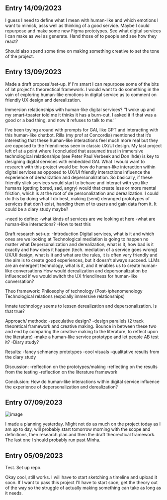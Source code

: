 ## Entry 14/09/2023 ##
I guess I need to define what I mean with human-like and which emotions I want to mimick, asss well as thinking of a good service. Maybe I could repurpose and make some new Figma prototypes. See what digital services I can make as wel as generate. Hand those of to people and see how they react? 

Should also spend some time on making something creative to set the tone of the project. 
## Entry 13/09/2023 ##

Made a draft proposal/set-up. If I'm smart I can repurpose some of the bits of lat project's theorectical framework. 
I would want to do something in the vain of exploring human-like emotions in digital service as to comment on friendly UX design and derealization. 

Immersion relationships with human-like digital services? 
‘’I woke up and my smart-toaster told me it thinks it has a burn-out. I asked it if that was a good or a bad thing, and now it refuses to talk to me.’’

I’ve been toying around with prompts for GAI, like GPT and interacting with this human-like chatbot. Rilla (my prof at Concordia) mentioned that it’s interesting that these human-like interactions feel much more real but they are opposed to the friendliness seen in classic UX/UI design. My last project left of at a point where I concluded that assumed trust in immersive technological relationships (see Peter Paul Verbeek and Don Ihde) is key to designing digital services with embedded GAI. 
What I would want to research with this project would be: how do human-like interaction within digital services as opposed to UX/UI friendly interactions influence the experience of derealization and depersonalization. So basically, if these friendly slick services would start to behave and interact with you like humans (getting bored, sad, angry) would that create less or more mental friction, which is at the root of de personalization and derealization. 
I could do this by doing what I do best, making (semi) deranged prototypes of services that don’t exist, handing them of to users and gain data from it. It could be a diary study maybe? 


-need to define:
-what kinds of services are we looking at here
-what are human-like interactions? 
-How to test this

Draft research set-up: 
-Introduction 
Digital services, what is it and which ones are we looking at 
Technological mediation is going to happen no matter what 
Depersonalization and derealization, what is it, how bad is it exactly and how does it happen (tech. mediation of a service goes wrong)
UX/UI design, what is it and what are the rules, it is often very friendly and the aim is to create good experiences, but it doesn’t always succeed. 
LLMs are an emergent technology, what is it, and it enables us to create human-like conversations
How would derealization and depersonalization be influenced if we would switch the UX friendliness for human-like conversation?

Theo framework:
Philosophy of technology
(Post-)phenomenology 
Technological relations (espcially immersive relationships)
 
Innate technology seems to lessen derealization and depersonalization. Is that true? 

Approach/ methods:
-speculative design? 
-design parallels (2 track theoretical framework and creative making. Bounce in between these two and end by comparing the creative making to the literature, to reflect upon the literature)
-make a human-like service prototype and let people AB test it? 
-Diary study? 

Results: 
-fancy schmancy prototypes 
-cool visuals 
-qualitative results from the diary study 

Discussion: 
-reflection on the prototypes/making
-reflecting on the results from the testing 
-reflection on the literature framework 

Conclusion:
How do human-like interactions within digital service influence the experience of depersonalization and derealization? 


## Entry 07/09/2023 ##

![image](https://github.com/FemkeKocken/FMP/assets/50365794/211a1ab8-2413-468f-8985-48ed2eff7e94)

I made a planning yesterday. Might not do as much on the project today as I am up to day, will probably start tomorrow morning with the scope and definitions, then research plan and then the draft theorectical framework. The last one I should probably run past Minha.

## Entry 05/09/2023 ## 
Test. Set up repo. 

Okay cool, still works. I will have to start sketching a timeline and upload it soon. If I want to pass this project I'll have to start soon, get the theory out of the way so the struggle of actually making something can take as long as it needs. 
